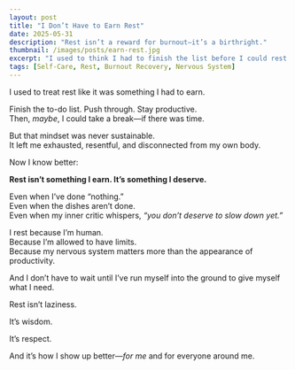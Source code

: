 ```yaml
---
layout: post
title: "I Don’t Have to Earn Rest"
date: 2025-05-31
description: "Rest isn’t a reward for burnout—it’s a birthright."
thumbnail: /images/posts/earn-rest.jpg
excerpt: "I used to think I had to finish the list before I could rest. Now I know rest is something I’m worthy of—no matter what I did today."
tags: [Self-Care, Rest, Burnout Recovery, Nervous System]
---
```


I used to treat rest like it was something I had to earn.

Finish the to-do list. Push through. Stay productive.  
Then, *maybe*, I could take a break—if there was time.

But that mindset was never sustainable.  
It left me exhausted, resentful, and disconnected from my own body.

Now I know better:

**Rest isn’t something I earn. It’s something I deserve.**

Even when I’ve done “nothing.”  
Even when the dishes aren’t done.  
Even when my inner critic whispers, *“you don’t deserve to slow down yet.”*

I rest because I’m human.  
Because I’m allowed to have limits.  
Because my nervous system matters more than the appearance of productivity.

And I don’t have to wait until I’ve run myself into the ground to give myself what I need.

Rest isn’t laziness.

It’s wisdom.

It’s respect.

And it’s how I show up better—*for me* and for everyone around me.

